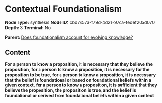 # Contextual Foundationalism

**Node Type:** synthesis
**Node ID:** cbd7457a-f79d-4d21-97da-fedef205d070
**Depth:** 3
**Terminal:** No

**Parent:** [Does foundationalism account for evolving knowledge?](does-foundationalism-account-for-evolving-knowledge.md)

## Content

**For a person to know a proposition, it is necessary that they believe the proposition**, **for a person to know a proposition, it is necessary for the proposition to be true**, **for a person to know a proposition, it is necessary that the belief is foundational or based on foundational beliefs within a given context**, **for a person to know a proposition, it is sufficient that they believe the proposition, the proposition is true, and the belief is foundational or derived from foundational beliefs within a given context**
